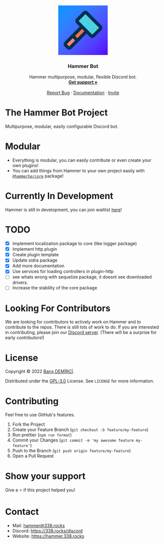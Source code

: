 <p align="center">
    <img src="./assets/hammer-new.png" alt="Logo" width="160" height="160" />
    <h3 align="center">Hammer Bot</h3>
    <p align="center">
        Hammer multipurpose, modular, flexible Discord bot.
        <br />
        <a href="https://338.rocks/discord"><strong>Get support »</strong></a>
        <br />
        <br />
        <a href="https://github.com/TheHammerHQ/issues">Report Bug</a>
        ·
        <a href="https://hammer.338.rocks">Documentation</a>
        ·
        <a href="https://338.rocks/invite-hammer">Invite</a>
    </p>
</p>

# The Hammer Bot Project

Multipurpose, modular, easily configurable Discord bot.

# Modular

-   Everything is modular, you can easily contribute or even create your own plugins!
-   You can add things from Hammer to your own project easily with [`@hammerhq/core`](https://npmjs.com/@hammerhq/core) package!

# Currently In Development

Hammer is still in development, you can join waitlist [here](https://hammer.338.rocks)!

# TODO

-   [x] Implement localization package to core (like logger package)
-   [x] Implement http plugin
-   [x] Create plugin template
-   [x] Update sidra package
-   [x] Add more documentation
-   [x] Use services for loading controllers in plugin-http
-   [ ] see whats wrong with sequelize package, it doesnt see downloaded drivers.
-   [ ] Increase the stability of the core package

# Looking For Contributors

We are looking for contributors to actively work on Hammer and to contribute to the repos. There is still lots of work to do. If you are interested in contributing, please join our [Discord server](https://hammer.338.rocks/discord). (There will be a surprise for early contributors!)

# License

Copyright © 2022 [Barış DEMİRCİ](https://github.com/barbarbar338).

Distributed under the [GPL-3.0](https://www.gnu.org/licenses/gpl-3.0.html) License. See `LICENSE` for more information.

# Contributing

Feel free to use GitHub's features.

1. Fork the Project
2. Create your Feature Branch (`git checkout -b feature/my-feature`)
3. Run prettier (`npm run format`)
4. Commit your Changes (`git commit -m 'my awesome feature my-feature'`)
5. Push to the Branch (`git push origin feature/my-feature`)
6. Open a Pull Request

# Show your support

Give a ⭐️ if this project helped you!

# Contact

-   Mail: hammer@338.rocks
-   Discord: https://338.rocks/discord
-   Website: https://hammer.338.rocks
